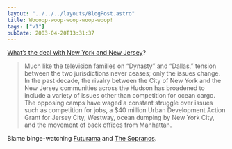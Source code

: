 ```yaml
---
layout: "../../../layouts/BlogPost.astro"
title: Woooop-woop-woop-woop-woop!
tags: ["v1"]
pubDate: 2003-04-20T13:31:37
---
```


[What&#8217;s the deal with New York and New Jersey][1]?

> Much like the television families on &#8220;Dynasty&#8221; and &#8220;Dallas,&#8221; tension between the two jurisdictions never ceases; only the issues change. In the past decade, the rivalry between the City of New York and the New Jersey communities across the Hudson has broadened to include a variety of issues other than competition for ocean cargo. The opposing camps have waged a constant struggle over issues such as competition for jobs, a \$40 million Urban Development Action Grant for Jersey City, Westway, ocean dumping by New York City, and the movement of back offices from Manhattan.

Blame binge-watching [Futurama][2] and [The Sopranos][3].

[1]: http://www.mitchellmoss.com/articles/nynj.html "New York vs. New Jersey: A New Perspective (the best I could find - Googling skills must have atrophied"
[2]: http://www.gotfuturama.com/ "Can't Get Enough Futurama (fan site)"
[3]: http://www.nj.com/sopranos/index.ssf?/sopranos/map.html "NJ.com: The Sopranos show locations map"
